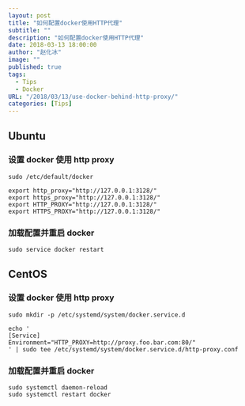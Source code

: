 ```yaml
---
layout: post
title: "如何配置docker使用HTTP代理"
subtitle: ""
description: "如何配置docker使用HTTP代理"
date: 2018-03-13 18:00:00
author: "赵化冰"
image: ""
published: true
tags:
  - Tips
  - Docker
URL: "/2018/03/13/use-docker-behind-http-proxy/"
categories: [Tips]
---
```


## Ubuntu

### 设置 docker 使用 http proxy

```
sudo /etc/default/docker

export http_proxy="http://127.0.0.1:3128/"
export https_proxy="http://127.0.0.1:3128/"
export HTTP_PROXY="http://127.0.0.1:3128/"
export HTTPS_PROXY="http://127.0.0.1:3128/"
```

<!--more-->

### 加载配置并重启 docker

```
sudo service docker restart
```

## CentOS

### 设置 docker 使用 http proxy

```
sudo mkdir -p /etc/systemd/system/docker.service.d

echo '
[Service]
Environment="HTTP_PROXY=http://proxy.foo.bar.com:80/"
' | sudo tee /etc/systemd/system/docker.service.d/http-proxy.conf
```

### 加载配置并重启 docker

```
sudo systemctl daemon-reload
sudo systemctl restart docker
```
